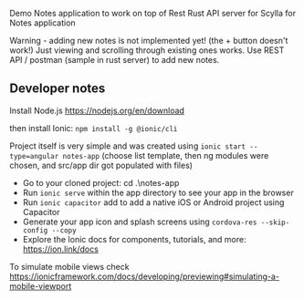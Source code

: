 
Demo Notes application to work on top of Rest Rust API server for Scylla for Notes application

Warning - adding new notes is not implemented yet! (the + button doesn't work!)
Just viewing and scrolling through existing ones works.
Use REST API / postman (sample in rust server) to add new notes.

Developer notes
----------------
Install Node.js
https://nodejs.org/en/download

then install Ionic:
`npm install -g @ionic/cli`

Project itself is very simple and was created using
`ionic start --type=angular notes-app`
(choose list template, then ng modules were chosen, and src/app dir got populated with files)

- Go to your cloned project: cd .\notes-app
- Run `ionic serve` within the app directory to see your app in the browser
- Run `ionic capacitor` add to add a native iOS or Android project using Capacitor
- Generate your app icon and splash screens using `cordova-res --skip-config --copy`
- Explore the Ionic docs for components, tutorials, and more: https://ion.link/docs

To simulate mobile views check
https://ionicframework.com/docs/developing/previewing#simulating-a-mobile-viewport

